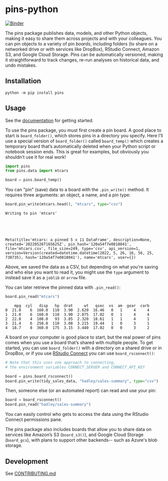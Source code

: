 # pins-python

[![Binder](https://mybinder.org/badge_logo.svg)](https://mybinder.org/v2/gh/machow/pins-python/HEAD)

The pins package publishes data, models, and other Python objects, making it
easy to share them across projects and with your colleagues. You can pin
objects to a variety of pin *boards*, including folders (to share on a
networked drive or with services like DropBox), RStudio Connect, Amazon S3,
and Google Cloud Storage.
Pins can be automatically versioned, making it straightforward to track changes,
re-run analyses on historical data, and undo mistakes.

## Installation

```shell
python -m pip install pins
```

## Usage

See the [documentation](https://rstudio.github.io/pins-python) for getting started.

To use the pins package, you must first create a pin board. A good place
to start is `board_folder()`, which stores pins in a directory you
specify. Here I’ll use a special version of `board_folder()` called
`board_temp()` which creates a temporary board that’s automatically
deleted when your Python script or notebook session ends. This is great for examples, but
obviously you shouldn't use it for real work!


```python
import pins
from pins.data import mtcars

board = pins.board_temp()
```

You can "pin" (save) data to a board with the `.pin_write()` method. It requires three
arguments: an object, a name, and a pin type:


```python
board.pin_write(mtcars.head(), "mtcars", type="csv")
```

    Writing to pin 'mtcars'





    Meta(title='mtcars: a pinned 5 x 11 DataFrame', description=None, created='20220526T165625Z', pin_hash='120a54f7e0818041', file='mtcars.csv', file_size=249, type='csv', api_version=1, version=Version(created=datetime.datetime(2022, 5, 26, 16, 56, 25, 738735), hash='120a54f7e0818041'), name='mtcars', user={})



Above, we saved the data as a CSV, but depending on
what you’re saving and who else you want to read it, you might use the
`type` argument to instead save it as a `joblib` or `arrow` file.

You can later retrieve the pinned data with `.pin_read()`:


```python
board.pin_read("mtcars")
```




        mpg  cyl   disp   hp  drat     wt   qsec  vs  am  gear  carb
    0  21.0    6  160.0  110  3.90  2.620  16.46   0   1     4     4
    1  21.0    6  160.0  110  3.90  2.875  17.02   0   1     4     4
    2  22.8    4  108.0   93  3.85  2.320  18.61   1   1     4     1
    3  21.4    6  258.0  110  3.08  3.215  19.44   1   0     3     1
    4  18.7    8  360.0  175  3.15  3.440  17.02   0   0     3     2



A board on your computer is good place to start, but the real power of
pins comes when you use a board that’s shared with multiple people. To
get started, you can use `board_folder()` with a directory on a shared
drive or in DropBox, or if you use [RStudio
Connect](https://www.rstudio.com/products/connect/) you can use
`board_rsconnect()`:

```python
# Note that this uses one approach to connecting,
# the environment variables CONNECT_SERVER and CONNECT_API_KEY

board = pins.board_rsconnect()
board.pin_write(tidy_sales_data, "hadley/sales-summary", type="csv")
```

Then, someone else (or an automated report) can read and use your
pin:

```python
board = board_rsconnect()
board.pin_read("hadley/sales-summary")
```

You can easily control who gets to access the data using the RStudio
Connect permissions pane.

The pins package also includes boards that allow you to share data on
services like Amazon’s S3 (`board_s3()`), and Google Cloud Storage (`board_gcs`), with plans to support other backends--
such as Azure's blob storage.

## Development

See [CONTRIBUTING.md](CONTRIBUTING.md)
